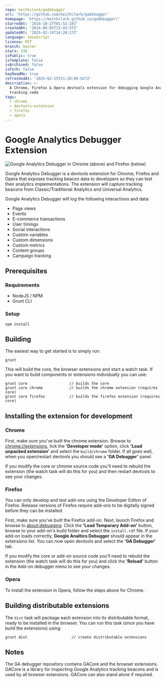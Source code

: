 ```yaml
---
repo: keithclark/gadebugger
url: 'https://github.com/keithclark/gadebugger'
homepage: 'https://keithclark.github.io/gadebugger/'
starredAt: '2018-10-27T01:52:18Z'
createdAt: '2014-06-05T13:43:57Z'
updatedAt: '2025-02-14T14:28:17Z'
language: JavaScript
license: MIT
branch: master
stars: 236
isPublic: true
isTemplate: false
isArchived: false
isFork: false
hasReadMe: true
refreshedAt: '2025-02-25T21:20:09.027Z'
description: >-
  A Chrome, Firefox & Opera devtools extension for debugging Google Analytics
  tracking code
tags:
  - chrome
  - devtools-extension
  - firefox
  - opera
---
```


# Google Analytics Debugger Extension

![Google Analytics Debugger in Chrome (above) and Firefox (below)](screengrab.png)

Google Analytics Debugger is a devtools extension for Chrome, Firefox and Opera that exposes tracking beacon data to developers so they can test their analytics implementations. The extension will capture tracking beacons from Classic/Traditional Analytics and Universal Analytics.

Google Analytics Debugger will log the following interactions and data:

* Page views
* Events
* E-commerce transactions
* User timings
* Social interactions
* Custom variables
* Custom dimensions
* Custom metrics
* Content groups
* Campaign tracking


## Prerequisites  

### Requirements

* NodeJS / NPM
* Grunt CLI


### Setup

    npm install


## Building

The easiest way to get started is to simply run:

    grunt

This will build the core, the browser extensions and start a watch task. If you want to build components or extensions individually you can use:

    grunt core                   // builds the core
    grunt core chrome            // builds the chrome extension (requires core)
    grunt core firefox           // builds the firefox extension (requires core)


## Installing the extension for development

### Chrome

First, make sure you've built the chrome extension. Browse to [chrome://extensions](chrome://extensions/), tick the **'Developer mode'** option, click **'Load unpacked extension'** and select the `build/chrome` folder. If all goes well, when you open/restart devtools you should see a **'GA Debugger'** panel.

If you modify the core or chrome source code you'll need to rebuild the extension (the watch task will do this for you) and then restart devtools to see your changes.

### Firefox

You can only develop and test add-ons using the Developer Editon of Firefox. Release versions of Firefox require add-ons to be digitally signed before they can be installed.

First, make sure you've built the Firefox add-on. Next, launch Firefox and browse to [about:debugging](about:debugging). Click the **'Load Temporary Add-on'** button, browse to your add-on's build folder and select the `install.rdf` file. If your add-on loads correctly, **Google Analtics Debugger** should appear in the extensions list. You can now open devtools and select the **'GA Debugger'** tab.

If you modify the core or add-on source code you'll need to rebuild the extension (the watch task will do this for you) and click the **'Reload'** button in the Add-on debugger menu to see your changes.

### Opera

To install the extension in Opera, follow the steps above for Chrome.


## Building distributable extensions

The `dist` task will package each extension into its distributable format, ready to be installed in the browser. You can run this task (once you have build the extensions) using:

	grunt dist                    // create distributable extensions


## Notes

The GA debugger repository contains GACore and the browser extensions. GACore is a library for inspecting Google Analytics tracking beacons and is used by all browser extensions. GACore can also stand alone if required.

